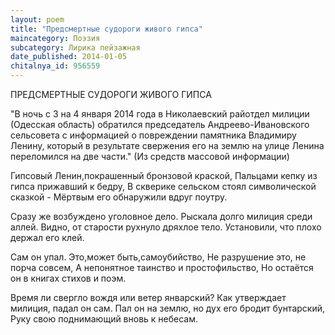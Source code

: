 ```yaml
---
layout: poem
title: "Предсмертные судороги живого гипса"
maincategory: Поэзия
subcategory: Лирика пейзажная
date_published: 2014-01-05
chitalnya_id: 956559
---
```




ПРЕДСМЕРТНЫЕ СУДОРОГИ ЖИВОГО ГИПСА

"В ночь с 3 на 4 января 2014 года в Николаевский райотдел милиции&nbsp;
(Одесская область)&nbsp;обратился председатель Андреево-Ивановского 
сельсовета&nbsp;с информацией о повреждении памятника Владимиру Ленину,
который в результате свержения его на землю на улице Ленина переломился 
на две части."
(Из средств массовой информации)

Гипсовый Ленин,покрашенный бронзовой краской,
Пальцами кепку из гипса прижавший к бедру,
В скверике сельском стоял символической сказкой -
Мёртвым его обнаружили вдруг поутру.

Сразу же возбуждено уголовное дело.
Рыскала долго милиция среди аллей.
Видно, от старости рухнуло дряхлое тело.
Установили, что плохо держал его клей.

Сам он упал. Это,может быть,самоубийство,
Не разрушение это, не порча совсем,
А непонятное таинство и простофильство,
Но остаётся он в книгах стихов и поэм.

Время ли свергло вождя или ветер январский?
Как утверждает милиция, падал он сам.
Пал он на землю, но дух его бродит бунтарский,
Руку свою поднимающий вновь к небесам.    

&nbsp;<h4></h4>






